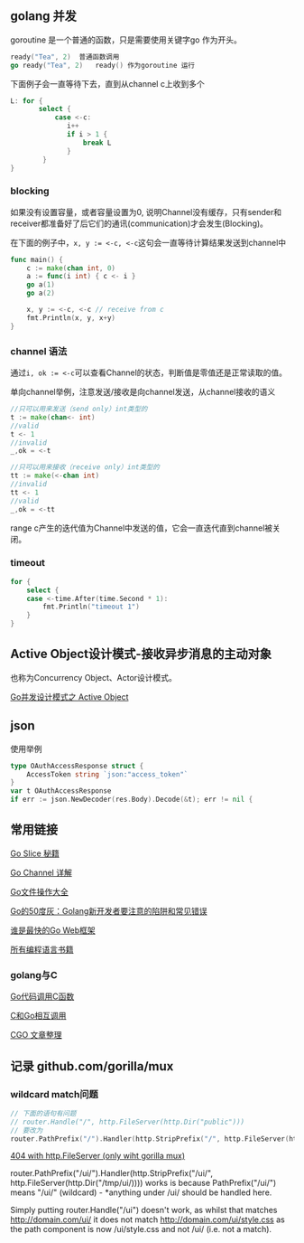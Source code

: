 

## golang 并发

goroutine 是一个普通的函数，只是需要使用关键字go 作为开头。
```go
ready("Tea", 2)  普通函数调用
go ready("Tea", 2)   ready() 作为goroutine 运行
```

下面例子会一直等待下去，直到从channel c上收到多个

```go
L: for { 
       select { 
           case <-c: 
              i++
              if i > 1 { 
                  break L
              }
        }
}
```

### blocking

如果没有设置容量，或者容量设置为0, 说明Channel没有缓存，只有sender和receiver都准备好了后它们的通讯(communication)才会发生(Blocking)。

在下面的例子中，`x, y := <-c, <-c`这句会一直等待计算结果发送到channel中

```go
func main() {
	c := make(chan int, 0)
	a := func(i int) { c <- i }
	go a(1)
	go a(2)

	x, y := <-c, <-c // receive from c
	fmt.Println(x, y, x+y)
}
```

### channel 语法

通过`i, ok := <-c`可以查看Channel的状态，判断值是零值还是正常读取的值。

单向channel举例，注意发送/接收是向channel发送，从channel接收的语义

```go
//只可以用来发送（send only）int类型的
t := make(chan<- int)
//valid
t <- 1
//invalid
_,ok = <-t

//只可以用来接收（receive only）int类型的
tt := make(<-chan int)
//invalid
tt <- 1
//valid
_,ok = <-tt
```

range c产生的迭代值为Channel中发送的值，它会一直迭代直到channel被关闭。

### timeout

```go
for {
	select {
	case <-time.After(time.Second * 1):
		fmt.Println("timeout 1")
	}
}
```

## Active Object设计模式-接收异步消息的主动对象

也称为Concurrency Object、Actor设计模式。

[Go并发设计模式之 Active Object](https://colobu.com/2019/07/02/concurrency-design-patterns-active-object/)



## json

使用举例

```go
type OAuthAccessResponse struct {
	AccessToken string `json:"access_token"`
}
var t OAuthAccessResponse
if err := json.NewDecoder(res.Body).Decode(&t); err != nil {
```

## 常用链接

[Go Slice 秘籍](https://colobu.com/2017/03/22/Slice-Tricks/) 

[Go Channel 详解](https://colobu.com/2016/04/14/Golang-Channels/)

[Go文件操作大全](https://colobu.com/2016/10/12/go-file-operations/) 

[Go的50度灰：Golang新开发者要注意的陷阱和常见错误](https://colobu.com/2015/09/07/gotchas-and-common-mistakes-in-go-golang/)

[谁是最快的Go Web框架](https://colobu.com/2016/04/06/the-fastest-golang-web-framework/)

[所有编程语言书籍](https://github.com/KeKe-Li/book) 

### golang与C

[Go代码调用C函数](https://colobu.com/2016/06/30/dive-into-go-10/)

[C和Go相互调用](https://colobu.com/2018/08/28/c-and-go-calling-interaction/)

[CGO 文章整理](https://colobu.com/2018/06/13/cgo-articles/)


## 记录 github.com/gorilla/mux

### wildcard match问题

```go
// 下面的语句有问题
// router.Handle("/", http.FileServer(http.Dir("public")))
// 要改为
router.PathPrefix("/").Handler(http.StripPrefix("/", http.FileServer(http.Dir("public"))))
```

[404 with http.FileServer (only wiht gorilla mux)](https://github.com/gorilla/mux/issues/137)

router.PathPrefix("/ui/").Handler(http.StripPrefix("/ui/", http.FileServer(http.Dir("/tmp/ui/)))) works is because PathPrefix("/ui/") means "/ui/" (wildcard) - *anything under /ui/ should be handled here.

Simply putting router.Handle("/ui") doesn't work, as whilst that matches http://domain.com/ui/ it does not match http://domain.com/ui/style.css as the path component is now /ui/style.css and not /ui/ (i.e. not a match).

